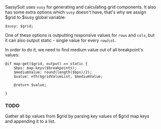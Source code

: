SassySuit uses `susy` for generating and calculating grid components.
It also has some extra options which `susy` doesn't have, that's why we assign $grid to $susy global variable:

	$susy: $grid;

One of these options is outputting responsive values for `rows` and `cols`, but it can also output static - single value for every `row`/`col`. 

In order to do it, we need to find medium value out of all breakpoint's values: 

	@if map-get($grid, output) == static {
		$bps: map-keys($breakpoints);
		$mediumValue: round(length($bps)/2);
		$value: nth($gridValueList, $mediumValue;

		@return $value;

	}

### TODO

Gather all bp values from $grid by parsing key values of $grid map keys and appending it to a list. 

